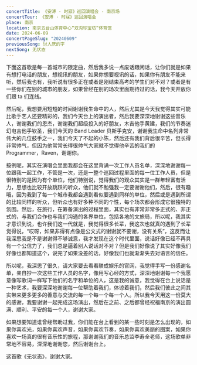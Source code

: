 ```yaml
---
concertTitle: 《安溥 · 时寐》巡回演唱会 - 南京场
concertTour: 《安溥 · 时寐》巡回演唱会
place: 南京
location: 南京五台山体育中心“双沟珍宝坊”体育馆
date: 2024-06-09
concertPageSlug: "20240609"
previousSong: 讨人厌的字
nextSong: 无状态
---
```

下面这首歌是每一首城市的限定曲，然后我多说一点废话跟闲话，让你们就是如果有想打电话的朋友，想视讯的朋友，如果你想要视讯的话，如果你有朋友不能来听，然后我也有，我听说有很多正在或者是刚结束高考的学生们对不对？或者是有一些你们在别的城市的朋友，如果曾经在别的场次里面期待过的话，我今天开放你们跟 ta 们连线。

然后呢，我想要用短短的时间谢谢我生命中的人，然后尤其是今天我觉得其实可能比歌手艺人还要精彩的，我们今天台上的演出者，然后我要深深地谢谢这些音乐人，谢谢我们的恩杰，谢谢我们超级投入的好朋友，木吉他手黄建，我们的节奏迷幻电吉他手钦圣，我们今天的 Band Leader 贝斯手克安，谢谢我生命中名列非常伟大的几位鼓手之一，我们今天了不起的小陈，然后还有我们背后很辛苦，但长得非常帅气，但因为他常常长得很帅气大家就不觉得他辛苦的我们的 Programmer，Raven，谢谢你。

按例呢，其实在演唱会里面我都会在这里背诵一次工作人员名单，深深地谢谢每一位跟我一起工作，不管是一次，还是一整个巡回过程里面的每一位工作人员，但是很特别的是因为有个单位，他们特别说，觉得我们的观众其实是一群年轻富有活力，思想也比较开放跳跃的听众，他们就不勉强我一定要谢谢他们，然后，很有趣哦，因为我到了每一个城市我都会遇到看似要遇到同样的单位，然后或是遇到所谓的比较同样的听众，但听众也有好多种不同的个性，每个场次都会形成它很独特的氛围。然后，在旅行，在筹备演出的过程里面，其实也有非常非常多正式的、非正式的，与我们合作也与我们沟通的各界单位，包括各地的文旅局，所以呢，我其实才意识到说，也许我们这一代就是，我觉得很多长辈，我这次也就真的遇到了长辈觉得说，“哎呀，如果非得有点像是公文式的谢谢就不要谢，没有关系”，这反而让我深思我是不是谢谢得不够诚意，我才发现在这个时代里面，说话好像已经不再具有一个公信力了，我们总是逼着别人说话对不对？但是我们好像说了其实好像我们好像也都知道这个，说完了如果没差的话，好像我们也就渐渐失去对语言的信任。

所以呢，我深思了很久，请大家要去看看联成娱乐的官网，我觉得手写一份感谢名单，亲自抄一次这些工作人员的名字，像用写心经的方式，深深地谢谢每一个我愿意像写歌词一样写下他们的名字和单位的人，这是我的诚意，我觉得在台上说话是一种艺术，我要深深地谢谢每一位帮助着我们，体谅着我们，然后我们彼此之间其实带来更多更多的善意与交流的每一个每一个每一个人。所以我今天用这一份莫大的感谢，我要谢谢一起完成这场演出，然后在之前、之后都曾经祝福南京的演出圆满、顺利、平安的每一个人，谢谢大家。

如果想要知道谁曾经帮助过我，你们能在台上看到的某一些时刻是怎么出现的，如果你喜欢光，如果你喜欢声音，如果你喜欢节奏，如果你喜欢美丽的图案，如果你喜欢一场真的很有音乐性的旅程，那谢谢我们的音乐总监李寿全老师，这场歌单非常地不容易，深深地谢谢您，然后谢谢台上。

这首歌《无状态》，谢谢大家。
